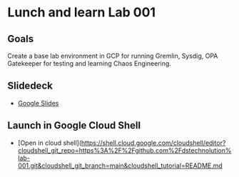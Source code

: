 # Lunch and learn Lab 001

## Goals
Create a base lab environment in GCP for running Gremlin, Sysdig, OPA Gatekeeper
for testing and learning Chaos Engineering.

## Slidedeck
 * [Google
   Slides](https://docs.google.com/presentation/d/13GOohknflbFLbFMHme0h2eydzyQuAqdFpohduUPaDnE/edit?usp=sharing)

## Launch in Google Cloud Shell
 * [Open in cloud shell](https://shell.cloud.google.com/cloudshell/editor?cloudshell_git_repo=https%3A%2F%2Fgithub.com%2Fdstechnolution%lab-001.git&cloudshell_git_branch=main&cloudshell_tutorial=README.md
